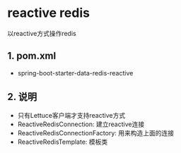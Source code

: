 # reactive redis

以reactive方式操作redis

## 1. pom.xml

- spring-boot-starter-data-redis-reactive

## 2. 说明

- 只有Lettuce客户端才支持reactive方式
- ReactiveRedisConnection: 建立reactive连接
- ReactiveRedisConnectionFactory: 用来构造上面的连接
- ReactiveRedisTemplate: 模板类
